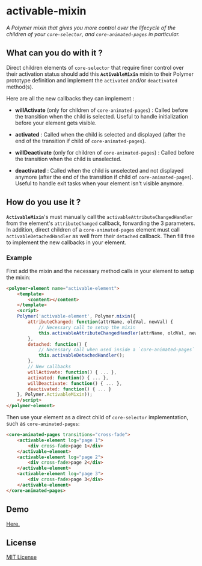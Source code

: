 # activable-mixin

_A Polymer mixin that gives you more control over the lifecycle of the children of your `core-selector`, and `core-animated-pages` in particular._

## What can you do with it ?

Direct children elements of `core-selector` that require finer control over their
activation status should add this **`ActivableMixin`** mixin to their Polymer
prototype definition and implement the `activated` and/or `deactivated` method(s).

Here are all the new callbacks they can implement :
* **willActivate** (only for children of `core-animated-pages`) :
Called before the transition when the child is selected. Useful to handle initialization
before your element gets visible.

* **activated** :
Called when the child is selected and displayed (after the end of the transition
if child of `core-animated-pages`).
* **willDeactivate** (only for children of `core-animated-pages`) :
Called before the transition when the child is unselected.

* **deactivated** :
Called when the child is unselected and not displayed anymore (after the end
of the transition if child of `core-animated-pages`).
Useful to handle exit tasks when your element isn't visible anymore.
 
## How do you use it ?

**`ActivableMixin`**'s must manually call the `activableAttributeChangedHandler` from the
element's `attributeChanged` callback, forwarding the 3 parameters. In addition, direct
children of a `core-animated-pages` element must call `activableDetachedHandler`
as well from their `detached` callback.
Then fill free to implement the new callbacks in your element.

### Example

First add the mixin and the necessary method calls in your element to setup the mixin:

```html
<polymer-element name="activable-element">
	<template>
		<content></content>
	</template>
	<script>
	Polymer('activable-element', Polymer.mixin({
		attributeChanged: function(attrName, oldVal, newVal) {
			// Necessary call to setup the mixin
			this.activableAttributeChangedHandler(attrName, oldVal, newVal);
		},
		detached: function() {
			// Necessary call when used inside a `core-animated-pages`
			this.activableDetachedHandler();
		},
		// New callbacks
		willActivate: function() { ... },
		activated: function() { ... },
		willDeactivate: function() { ... },
		deactivated: function() { ... }
	}, Polymer.ActivableMixin));
	</script>
</polymer-element>
```

Then use your element as a direct child of `core-selector` implementation, such as `core-animated-pages`:
```html
<core-animated-pages transitions="cross-fade">
	<activable-element log="page 1">
		<div cross-fade>page 1</div>
	</activable-element>
	<activable-element log="page 2">
		<div cross-fade>page 2</div>
	</activable-element>
	<activable-element log="page 3">
		<div cross-fade>page 3</div>
	</activable-element>
</core-animated-pages>
```

## Demo

[Here.](https://vguillou.github.io/webcomponents/activable-mixin/demo.html)

## License

[MIT License](http://opensource.org/licenses/MIT)
